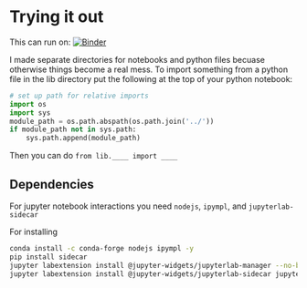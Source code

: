 # Trying it out


This can run on: [![Binder](https://mybinder.org/badge_logo.svg)](https://gesis.mybinder.org/binder/v2/gh/ianhi/AC295-final-project-JWI/36c01aa3555e690e479fa84354205e268a78ef95?urlpath=lab)


I made separate directories for notebooks and python files becuase otherwise things become a real mess. To import something from a python file in the lib directory put the following at the top of your python notebook:
```python
# set up path for relative imports
import os
import sys
module_path = os.path.abspath(os.path.join('../'))
if module_path not in sys.path:
    sys.path.append(module_path)
```

Then you can do `from lib.____ import ____`


## Dependencies
For jupyter notebook interactions you need `nodejs`, `ipympl`, and `jupyterlab-sidecar`

For installing
```bash
conda install -c conda-forge nodejs ipympl -y
pip install sidecar
jupyter labextension install @jupyter-widgets/jupyterlab-manager --no-build
jupyter labextension install @jupyter-widgets/jupyterlab-sidecar jupyter-matplotlib
```
